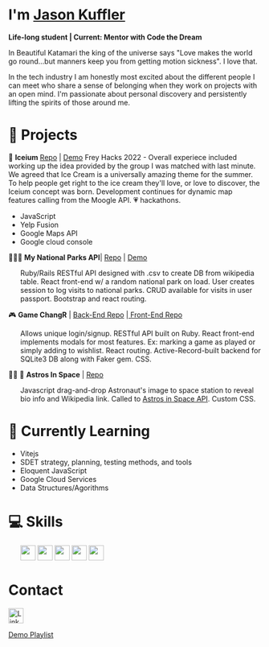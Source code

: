 # I'm <a href="https://jkuffler.github.io/intro-to-programming-bestla/">Jason Kuffler</a>

<b>Life-long student | Current: Mentor with Code the Dream </b>

In Beautiful Katamari the king of the universe says "Love makes the world go round...but manners keep you from getting motion sickness". I love that.

In the tech industry I am honestly most excited about the different people I can meet who share a sense of belonging when they work on projects with an open mind. I'm passionate about personal discovery and persistently lifting the spirits of those around me.

# :construction_worker: Projects 

🍨 <b>Iceium</b>
<a href="https://github.com/Jkuffler/Icieum">Repo</a> | <a href="https://devpost.com/software/iceium">Demo</a>
Frey Hacks 2022 - Overall experiece included working up the idea provided by the group I was matched with last minute. We agreed that Ice Cream is a universally amazing theme for the summer. To help people get right to the ice cream they'll love, or love to discover, the Iceium concept was born. Development continues for dynamic map features calling from the Moogle API. 💗 hackathons.
<ul>
 <li> JavaScript </li>
 <li> Yelp Fusion </li>
 <li> Google Maps API </li>
 <li> Google cloud console </li>
</ul>

 :palm_tree::evergreen_tree::deciduous_tree: <b>My National Parks API</b>| <a href="https://github.com/Jkuffler/MyNationalParksAPI" rel="noreferrer noopener">Repo</a> | <a href="https://national-park-app.herokuapp.com/" rel="noreferrer noopener">Demo</a>
  <ul>
Ruby/Rails RESTful API designed with .csv to create DB from wikipedia table. 
React front-end w/ a random national park on load.
User creates session to log visits to national parks. 
CRUD available for visits in user passport. 
Bootstrap and react routing.
  </ul>

 :video_game: <b>Game ChangR</b> | <a href="https://github.com/Jkuffler/Phase3GroupProject_Back" rel="noreferrer noopener">Back-End Repo</a> |<a href="https://github.com/Jkuffler/Phase3GroupProject/tree/master/my-app-frontend" rel="noreferrer noopener"> Front-End Repo</a>
 <ul>
Allows unique login/signup.
RESTful API built on Ruby.
React front-end implements modals for most features. Ex: marking a game as played or simply adding to wishlist.
React routing. 
Active-Record-built backend for SQLite3 DB along with Faker gem.
CSS.
 </ul>
 
:astronaut: :rocket: <b>Astros In Space</b> | <a href="https://github.com/Jkuffler/Phase-1-Astronauts/tree/jason" rel="noreferrer noopener">Repo</a>
 <ul>
 Javascript drag-and-drop Astronaut's image to space station to reveal bio info and Wikipedia link. Called to <a href="http://open-notify.org/Open-Notify-API/People-In-Space/" rel="noreferrer noopener">Astros in Space API</a>. Custom CSS. 
 </ul>
 
# :thinking: Currently Learning 
<ul>
 <li>Vitejs</li>
 <li>SDET strategy, planning, testing methods, and tools</li>
 <li>Eloquent JavaScript</li>
 <li>Google Cloud Services</li>
 <li>Data Structures/Agorithms</li>
</ul>

# :computer: Skills
<ul>
<img height=30px width=30px src="https://cdn.jsdelivr.net/gh/devicons/devicon/icons/javascript/javascript-original.svg" />
<img height=30px width=30px src="https://cdn.jsdelivr.net/gh/devicons/devicon/icons/react/react-original.svg" />
<img height=30px width=30px src="https://cdn.jsdelivr.net/gh/devicons/devicon/icons/ruby/ruby-original-wordmark.svg" />
<img height=30px width=30px src="https://cdn.jsdelivr.net/gh/devicons/devicon/icons/bash/bash-original.svg" />
<img height=30px width=30px src="https://cdn.jsdelivr.net/gh/devicons/devicon/icons/chrome/chrome-original.svg" />
</ul>

# Contact

<a href="https://www.linkedin.com/in/jason-kuffler/" rel="noreferrer noopener"><img height=30px width=30px alt="LinkedIn" src="https://everything-pr.com/wp-content/uploads/2010/01/linkedin-logo.jpg" /> </a>

<a href="https://youtube.com/playlist?list=PLtL2kUv8tN-Jb5gnbMyYi2tJOg1Dlep2U" alt="YouTube"> Demo Playlist </a>
